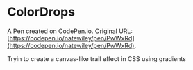 # ColorDrops

A Pen created on CodePen.io. Original URL: [https://codepen.io/natewiley/pen/PwWxRd](https://codepen.io/natewiley/pen/PwWxRd).

Tryin to create a canvas-like trail effect in CSS using gradients